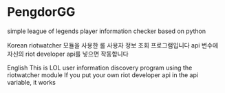 # PengdorGG
simple league of legends player information checker based on python

Korean
riotwatcher 모듈을 사용한 롤 사용자 정보 조회 프로그램입니다
api 변수에 자신의 riot developer api를 넣으면 작동합니다

English
This is LOL user information discovery program using the riotwatcher module
If you put your own riot developer api in the api variable, it works
